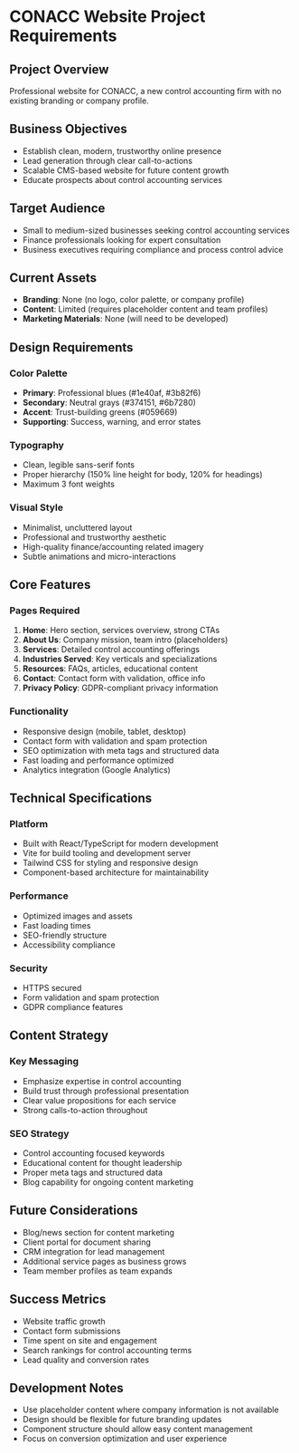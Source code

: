 # CONACC Website Project Requirements

## Project Overview
Professional website for CONACC, a new control accounting firm with no existing branding or company profile.

## Business Objectives
- Establish clean, modern, trustworthy online presence
- Lead generation through clear call-to-actions
- Scalable CMS-based website for future content growth
- Educate prospects about control accounting services

## Target Audience
- Small to medium-sized businesses seeking control accounting services
- Finance professionals looking for expert consultation
- Business executives requiring compliance and process control advice

## Current Assets
- **Branding**: None (no logo, color palette, or company profile)
- **Content**: Limited (requires placeholder content and team profiles)
- **Marketing Materials**: None (will need to be developed)

## Design Requirements

### Color Palette
- **Primary**: Professional blues (#1e40af, #3b82f6)
- **Secondary**: Neutral grays (#374151, #6b7280)
- **Accent**: Trust-building greens (#059669)
- **Supporting**: Success, warning, and error states

### Typography
- Clean, legible sans-serif fonts
- Proper hierarchy (150% line height for body, 120% for headings)
- Maximum 3 font weights

### Visual Style
- Minimalist, uncluttered layout
- Professional and trustworthy aesthetic
- High-quality finance/accounting related imagery
- Subtle animations and micro-interactions

## Core Features

### Pages Required
1. **Home**: Hero section, services overview, strong CTAs
2. **About Us**: Company mission, team intro (placeholders)
3. **Services**: Detailed control accounting offerings
4. **Industries Served**: Key verticals and specializations
5. **Resources**: FAQs, articles, educational content
6. **Contact**: Contact form with validation, office info
7. **Privacy Policy**: GDPR-compliant privacy information

### Functionality
- Responsive design (mobile, tablet, desktop)
- Contact form with validation and spam protection
- SEO optimization with meta tags and structured data
- Fast loading and performance optimized
- Analytics integration (Google Analytics)

## Technical Specifications

### Platform
- Built with React/TypeScript for modern development
- Vite for build tooling and development server
- Tailwind CSS for styling and responsive design
- Component-based architecture for maintainability

### Performance
- Optimized images and assets
- Fast loading times
- SEO-friendly structure
- Accessibility compliance

### Security
- HTTPS secured
- Form validation and spam protection
- GDPR compliance features

## Content Strategy

### Key Messaging
- Emphasize expertise in control accounting
- Build trust through professional presentation
- Clear value propositions for each service
- Strong calls-to-action throughout

### SEO Strategy
- Control accounting focused keywords
- Educational content for thought leadership
- Proper meta tags and structured data
- Blog capability for ongoing content marketing

## Future Considerations
- Blog/news section for content marketing
- Client portal for document sharing
- CRM integration for lead management
- Additional service pages as business grows
- Team member profiles as team expands

## Success Metrics
- Website traffic growth
- Contact form submissions
- Time spent on site and engagement
- Search rankings for control accounting terms
- Lead quality and conversion rates

## Development Notes
- Use placeholder content where company information is not available
- Design should be flexible for future branding updates
- Component structure should allow easy content management
- Focus on conversion optimization and user experience